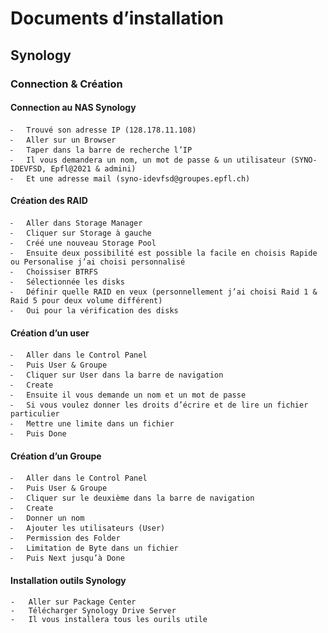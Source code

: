 # Documents d’installation 
## Synology
### Connection & Création

#### Connection au NAS Synology

	⁃	Trouvé son adresse IP (128.178.11.108)
	⁃	Aller sur un Browser 
	⁃	Taper dans la barre de recherche l’IP
	⁃	Il vous demandera un nom, un mot de passe & un utilisateur (SYNO-IDEVFSD, Epfl@2021 & admini)
	⁃	Et une adresse mail (syno-idevfsd@groupes.epfl.ch)

#### Création des RAID

	⁃	Aller dans Storage Manager
	⁃	Cliquer sur Storage à gauche
	⁃	Créé une nouveau Storage Pool 
	⁃	Ensuite deux possibilité est possible la facile en choisis Rapide ou Personalise j’ai choisi personnalisé
	⁃	Choissiser BTRFS 
	⁃	Sélectionnée les disks 
	⁃	Définir quelle RAID en veux (personnellement j’ai choisi Raid 1 & Raid 5 pour deux volume différent)
	⁃	Oui pour la vérification des disks

#### Création d’un user

	⁃	Aller dans le Control Panel
	⁃	Puis User & Groupe
	⁃	Cliquer sur User dans la barre de navigation
	⁃	Create
	⁃	Ensuite il vous demande un nom et un mot de passe
	⁃	Si vous voulez donner les droits d’écrire et de lire un fichier particulier 
	⁃	Mettre une limite dans un fichier
	⁃	Puis Done

#### Création d’un Groupe

	⁃	Aller dans le Control Panel
	⁃	Puis User & Groupe
	⁃	Cliquer sur le deuxième dans la barre de navigation
	⁃	Create
	⁃	Donner un nom
	⁃	Ajouter les utilisateurs (User)
	⁃	Permission des Folder
	⁃	Limitation de Byte dans un fichier
	⁃	Puis Next jusqu’à Done

#### Installation outils Synology

	-   Aller sur Package Center
	-   Télécharger Synology Drive Server
	-   Il vous installera tous les ourils utile 